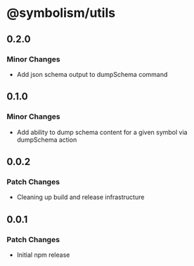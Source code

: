 # @symbolism/utils

## 0.2.0

### Minor Changes

- Add json schema output to dumpSchema command

## 0.1.0

### Minor Changes

- Add ability to dump schema content for a given symbol via dumpSchema action

## 0.0.2

### Patch Changes

- Cleaning up build and release infrastructure

## 0.0.1

### Patch Changes

- Initial npm release
